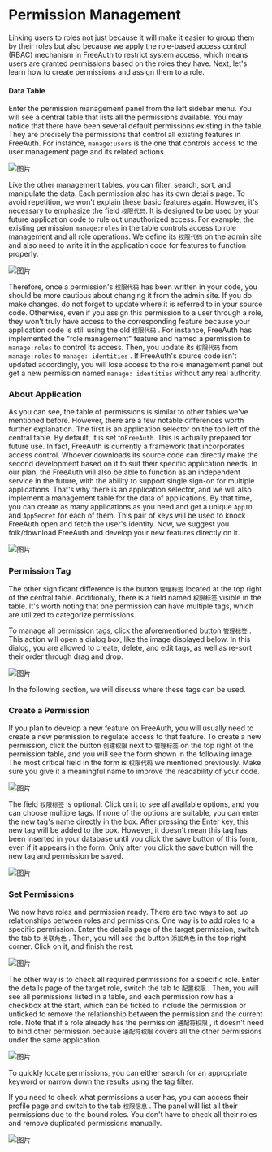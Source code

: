 # Permission Management

Linking users to roles not just because it will make it easier to group them by their roles but also because we apply the role-based access control (RBAC) mechanism in FreeAuth to restrict system access, which means users are granted permissions based on the roles they have. Next, let's learn how to create permissions and assign them to a role.

#### Data Table

Enter the permission management panel from the left sidebar menu. You will see a central table that lists all the permissions available. You may notice that there have been several default permissions existing in the table. They are precisely the permissions that control all existing features in FreeAuth. For instance, `manage:users` is the one that controls access to the user management page and its related actions.

![图片](/assets/manual/3-3-1.png)

Like the other management tables, you can filter, search, sort, and manipulate the data. Each permission also has its own details page. To avoid repetition, we won't explain these basic features again. However, it's necessary to emphasize the field `权限代码`. It is designed to be used by your future application code to rule out unauthorized access. For example, the existing permission `manage:roles` in the table controls access to role management and all role operations. We define its `权限代码` on the admin site and also need to write it in the application code for features to function properly.

![图片](/assets/manual/3-3-2.png)

Therefore, once a permission's `权限代码` has been written in your code, you should be more cautious about changing it from the admin site. If you do make changes, do not forget to update where it is referred to in your source code. Otherwise, even if you assign this permission to a user through a role, they won't truly have access to the corresponding feature because your application code is still using the old `权限代码` . For instance, FreeAuth has implemented the "role management" feature and named a permission to `manage:roles` to control its access. Then, you update its `权限代码` from  `manage:roles` to `manage: identities` . If FreeAuth's source code isn't updated accordingly, you will lose access to the role management panel but get a new permission named `manage: identities` without any real authority. 

### About Application

As you can see, the table of permissions is similar to other tables we've mentioned before. However, there are a few notable differences worth further explanation. The first is an application selector on the top left of the central table. By default, it is set to`FreeAuth`. This is actually prepared for future use. In fact, FreeAuth is currently a framework that incorporates access control. Whoever downloads its source code can directly make the second development based on it to suit their specific application needs. In our plan, the FreeAuth will also be able to function as an independent service in the future, with the ability to support single sign-on for multiple applications. That's why there is an application selector, and we will also implement a management table for the data of applications. By that time, you can create as many applications as you need and get a unique `AppID` and `AppSecret` for each of them. This pair of keys will be used to knock FreeAuth open and fetch the user's identity. Now, we suggest you folk/download FreeAuth and develop your new features directly on it.

![图片](/assets/manual/3-3-3.png)

### Permission Tag

The other significant difference is the button `管理标签` located at the top right of the central table. Additionally, there is a field named `权限标签` visible in the table. It's worth noting that one permission can have multiple tags, which are utilized to categorize permissions.

To manage all permission tags, click the aforementioned button `管理标签` . This action will open a dialog box, like the image displayed below. In this dialog, you are allowed to create, delete, and edit tags, as well as re-sort their order through drag and drop.

![图片](/assets/manual/3-3-4.png)

In the following section, we will discuss where these tags can be used. 

### Create a Permission

If you plan to develop a new feature on FreeAuth, you will usually need to create a new permission to regulate access to that feature. To create a new permission, click the button `创建权限` next to `管理标签` on the top right of the permission table, and you will see the form shown in the following image. The most critical field in the form is `权限代码` we mentioned previously. Make sure you give it a meaningful name to improve the readability of your code.

![图片](/assets/manual/3-3-5.png)

The field `权限标签` is optional. Click on it to see all available options, and you can choose multiple tags. If none of the options are suitable, you can enter the new tag's name directly in the box. After pressing the Enter key, this new tag will be added to the box. However, it doesn't mean this tag has been inserted in your database until you click the save button of this form, even if it appears in the form. Only after you click the save button will the new tag and permission be saved. 

![图片](/assets/manual/3-3-6.png)

### Set Permissions

We now have roles and permission ready. There are two ways to set up relationships between roles and permissions. One way is to add roles to a specific permission. Enter the details page of the target permission, switch the tab to `关联角色` . Then, you will see the button `添加角色` in the top right corner. Click on it, and finish the rest.

![图片](/assets/manual/3-3-7.png)

The other way is to check all required permissions for a specific role. Enter the details page of the target role, switch the tab to `配置权限` . Then, you will see all permissions listed in a table, and each permission row has a checkbox at the start, which can be ticked to include the permission or unticked to remove the relationship between the permission and the current role. Note that if a role already has the permission `通配符权限` , it doesn't need to bind other permission because `通配符权限` covers all the other permissions under the same application.

![图片](/assets/manual/3-3-8.png)

To quickly locate permissions, you can either search for an appropriate keyword or narrow down the results using the tag filter.

If you need to check what permissions a user has, you can access their profile page and switch to the tab `权限信息` . The panel will list all their permissions due to the bound roles. You don't have to check all their roles and remove duplicated permissions manually.

![图片](/assets/manual/3-3-9.png)
